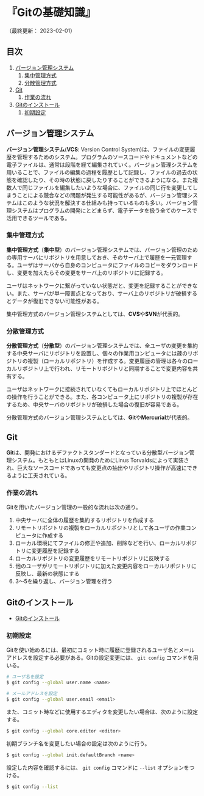 # 『Gitの基礎知識』

（最終更新： 2023-02-01）


## 目次

1. [バージョン管理システム](#バージョン管理システム)
	1. [集中管理方式](#集中管理方式)
	1. [分散管理方式](#分散管理方式)
1. [Git](#git)
	1. [作業の流れ](#作業の流れ)
1. [Gitのインストール](#gitのインストール)
	1. [初期設定](#初期設定)


## バージョン管理システム

**バージョン管理システム**(**VCS**: Version Control System)は、ファイルの変更履歴を管理するためのシステム。プログラムのソースコードやドキュメントなどの電子ファイルは、通常は段階を経て編集されていく。バージョン管理システムを用いることで、ファイルの編集の過程を履歴として記録し、ファイルの過去の状態を確認したり、その時の状態に戻したりすることができるようになる。また複数人で同じファイルを編集したいような場合に、ファイルの同じ行を変更してしまうことによる競合などの問題が発生する可能性があるが、バージョン管理システムはこのような状況を解決する仕組みも持っているものも多い。バージョン管理システムはプログラムの開発にとどまらず、電子データを扱う全てのケースで活用できるツールである。

### 集中管理方式

**集中管理方式**（**集中型**）のバージョン管理システムでは、バージョン管理のための専用サーバにリポジトリを用意しておき、そのサーバ上で履歴を一元管理する。ユーザはサーバから自身のコンピュータにファイルのコピーをダウンロードし、変更を加えたらその変更をサーバ上のリポジトリに記録する。

ユーザはネットワークに繋がっていない状態だと、変更を記録することができない。また、サーバが単一障害点となっており、サーバ上のリポジトリが破損するとデータが復旧できない可能性がある。

集中管理方式のバージョン管理システムとしては、**CVS**や**SVN**が代表的。

### 分散管理方式

**分散管理方式**（**分散型**）のバージョン管理システムでは、全ユーザの変更を集約する中央サーバにリポジトリを設置し、個々の作業用コンピュータには疎のリポジトリの複製（ローカルリポジトリ）を作成する。変更履歴の管理は各々のローカルリポジトリ上で行われ、リモートリポジトリと同期することで変更内容を共有する。

ユーザはネットワークに接続されていなくてもローカルリポジトリ上でほとんどの操作を行うことができる。また、各コンピュータ上にリポジトリの複製が存在するため、中央サーバのリポジトリが破損した場合の復旧が容易である。

分散管理方式のバージョン管理システムとしては、**Git**や**Mercurial**が代表的。


## Git

**Git**は、開発におけるデファクトスタンダードとなっている分散型バージョン管理システム。もともとはLinuxの開発のためにLinus Torvaldsによって実装され、巨大なソースコードであっても変更点の抽出やリポジトリ操作が高速にできるように工夫されている。

### 作業の流れ

Gitを用いたバージョン管理の一般的な流れは次の通り。

1. 中央サーバに全体の履歴を集約するリポジトリを作成する
1. リモートリポジトリの複製をローカルリポジトリとして各ユーザの作業コンピュータに作成する
1. ローカル環境にてファイルの修正や追加、削除などを行い、ローカルリポジトリに変更履歴を記録する
1. ローカルリポジトリの変更履歴をリモートリポジトリに反映する
1. 他のユーザがリモートリポジトリに加えた変更内容をローカルリポジトリに反映し、最新の状態にする
1. 3～5を繰り返し、バージョン管理を行う


## Gitのインストール

- [Gitのインストール](https://git-scm.com/book/en/v2/Getting-Started-Installing-Git)

### 初期設定

Gitを使い始めるには、最初にコミット時に履歴に登録されるユーザ名とメールアドレスを設定する必要がある。Gitの設定変更には、 `git config` コマンドを用いる。

```sh
# ユーザ名を設定
$ git config --global user.name <name>

# メールアドレスを設定
$ git config --global user.email <email>
```

また、コミット時などに使用するエディタを変更したい場合は、次のように設定する。

```sh
$ git config --global core.editor <editor>
```

初期ブランチ名を変更したい場合の設定は次のように行う。

```sh
$ git config --global init.defaultBranch <name>
```

設定した内容を確認するには、 `git config` コマンドに `--list` オプションをつける。

```sh
$ git config --list
```
